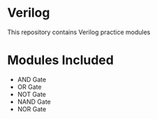 # Verilog
This repository contains Verilog practice modules

# Modules Included 
- AND Gate
- OR Gate
- NOT Gate
- NAND Gate
- NOR Gate
